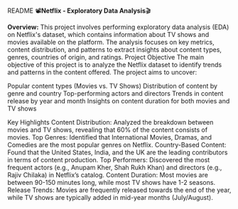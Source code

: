 README
📽️**Netflix - Exploratory Data Analysis**🎬

**Overview:**
This project involves performing exploratory data analysis (EDA) on Netflix's dataset, which contains information about TV shows and movies available on the platform. The analysis focuses on key metrics, content distribution, and patterns to extract insights about content types, genres, countries of origin, and ratings.
Project Objective
The main objective of this project is to analyze the Netflix dataset to identify trends and patterns in the content offered. The project aims to uncover:

Popular content types (Movies vs. TV Shows)
Distribution of content by genre and country
Top-performing actors and directors
Trends in content release by year and month
Insights on content duration for both movies and TV shows

Key Highlights
Content Distribution: Analyzed the breakdown between movies and TV shows, revealing that 60% of the content consists of movies.
Top Genres: Identified that International Movies, Dramas, and Comedies are the most popular genres on Netflix.
Country-Based Content: Found that the United States, India, and the UK are the leading contributors in terms of content production.
Top Performers: Discovered the most frequent actors (e.g., Anupam Kher, Shah Rukh Khan) and directors (e.g., Rajiv Chilaka) in Netflix’s catalog.
Content Duration: Most movies are between 90-150 minutes long, while most TV shows have 1-2 seasons.
Release Trends: Movies are frequently released towards the end of the year, while TV shows are typically added in mid-year months (July/August).
